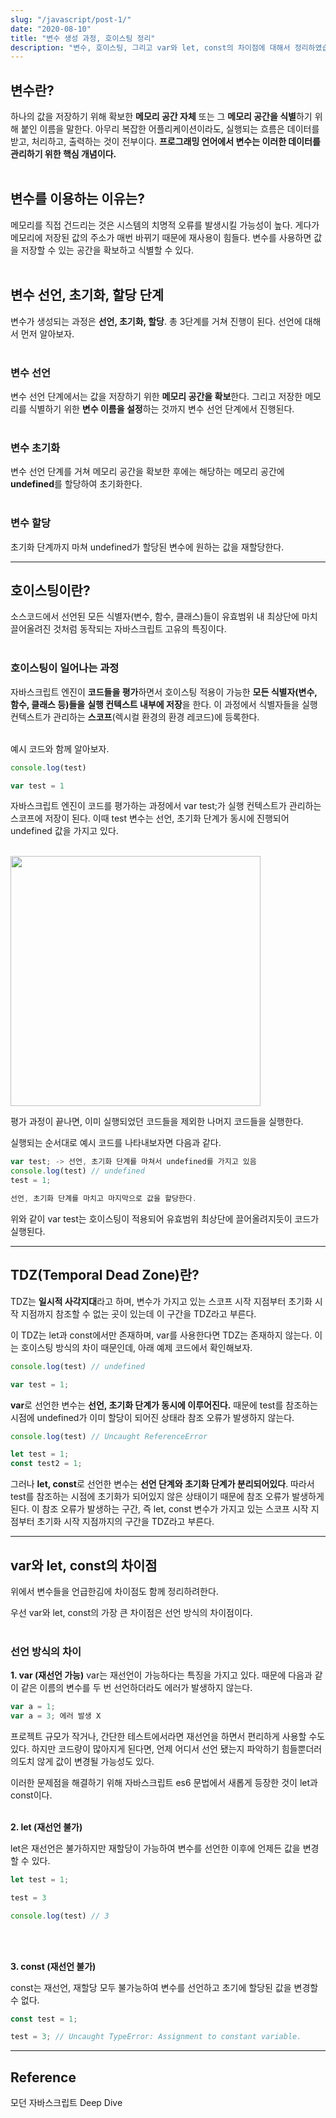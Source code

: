```yaml
---
slug: "/javascript/post-1/"
date: "2020-08-10"
title: "변수 생성 과정, 호이스팅 정리"
description: "변수, 호이스팅, 그리고 var와 let, const의 차이점에 대해서 정리하였습니다."
---
```


## 변수란?

하나의 값을 저장하기 위해 확보한 **메모리 공간 자체** 또는 그 **메모리 공간을 식별**하기 위해 붙인 이름을 말한다. 아무리 복잡한 어플리케이션이라도, 실행되는 흐름은 데이터를 받고, 처리하고, 출력하는 것이 전부이다. **프로그래밍 언어에서 변수는 이러한 데이터를 관리하기 위한 핵심 개념이다.**
<br></br>

## 변수를 이용하는 이유는?
메모리를 직접 건드리는 것은 시스템의 치명적 오류를 발생시킬 가능성이 높다. 게다가 메모리에 저장된 값의 주소가 매번 바뀌기 때문에 재사용이 힘들다. 변수를 사용하면 값을 저장할 수 있는 공간을 확보하고 식별할 수 있다.
<br></br>

## 변수 선언, 초기화, 할당 단계
변수가 생성되는 과정은 **선언, 초기화, 할당**. 총 3단계를 거쳐 진행이 된다. 선언에 대해서 먼저 알아보자.
<br></br>

### 변수 선언
변수 선언 단계에서는 값을 저장하기 위한 **메모리 공간을 확보**한다. 그리고 저장한 메모리를 식별하기 위한 **변수 이름을 설정**하는 것까지 변수 선언 단계에서 진행된다.
<br></br>

### 변수 초기화
변수 선언 단계를 거쳐 메모리 공간을 확보한 후에는 해당하는 메모리 공간에 **undefined**를 할당하여 초기화한다.
<br></br>

### 변수 할당
초기화 단계까지 마쳐 undefined가 할당된 변수에 원하는 값을 재할당한다.

<hr></hr>

## 호이스팅이란?
소스코드에서 선언된 모든 식별자(변수, 함수, 클래스)들이 유효범위 내 최상단에 마치 끌어올려진 것처럼 동작되는 자바스크립트 고유의 특징이다. 
<br></br>

### 호이스팅이 일어나는 과정

자바스크립트 엔진이 **코드들을 평가**하면서 호이스팅 적용이 가능한 **모든 식별자(변수, 함수, 클래스 등)들을** **실행 컨텍스트 내부에 저장**을 한다. 이 과정에서 식별자들을 실행 컨텍스트가 관리하는 **스코프**(렉시컬 환경의 환경 레코드)에 등록한다. 
<br></br>

예시 코드와 함께 알아보자.

```javascript
console.log(test)

var test = 1
```

자바스크립트 엔진이 코드를 평가하는 과정에서 var test;가 실행 컨텍스트가 관리하는 스코프에 저장이 된다. 이때 test 변수는 선언, 초기화 단계가 동시에 진행되어 undefined 값을 가지고 있다.
<br></br>

<img src="https://images.velog.io/images/moon3356/post/5d372a56-7ab7-4a3c-a85c-cde3049f5c60/Moon%20(2).jpg" width="400" />

평가 과정이 끝나면, 이미 실행되었던 코드들을 제외한 나머지 코드들을 실행한다.

실행되는 순서대로 예시 코드를 나타내보자면 다음과 같다.

```javascript
var test; -> 선언, 초기화 단계를 마쳐서 undefined를 가지고 있음
console.log(test) // undefined
test = 1;

선언, 초기화 단계를 마치고 마지막으로 값을 할당한다.
```

위와 같이 var test는 호이스팅이 적용되어 유효범위 최상단에 끌어올려지듯이 코드가 실행된다.

---

## TDZ(Temporal Dead Zone)란?

TDZ는 **일시적 사각지대**라고 하며, 변수가 가지고 있는 스코프 시작 지점부터 초기화 시작 지점까지 참조할 수 없는 곳이 있는데 이 구간을 TDZ라고 부른다.

이 TDZ는 let과 const에서만 존재하며, var를 사용한다면 TDZ는 존재하지 않는다. 이는 호이스팅 방식의 차이 때문인데, 아래 예제 코드에서 확인해보자.


```javascript
console.log(test) // undefined

var test = 1;

```

**var**로 선언한 변수는 **선언, 초기화 단계가 동시에 이루어진다.** 때문에 test를 참조하는 시점에 undefined가 이미 할당이 되어진 상태라 참조 오류가 발생하지 않는다.

```javascript
console.log(test) // Uncaught ReferenceError

let test = 1;
const test2 = 1;
```

그러나 **let, const**로 선언한 변수는 **선언 단계와 초기화 단계가 분리되어있다**. 따라서 test를 참조하는 시점에 초기화가 되어있지 않은 상태이기 때문에 참조 오류가 발생하게 된다. 이 참조 오류가 발생하는 구간, 즉 let, const 변수가 가지고 있는 스코프 시작 지점부터 초기화 시작 지점까지의 구간을 TDZ라고 부른다.

---
## var와 let, const의 차이점
위에서 변수들을 언급한김에 차이점도 함께 정리하려한다.

우선 var와 let, const의 가장 큰 차이점은 선언 방식의 차이점이다.<br></br>


### 선언 방식의 차이
**1. var (재선언 가능)**
var는 재선언이 가능하다는 특징을 가지고 있다. 때문에 다음과 같이 같은 이름의 변수를 두 번 선언하더라도 에러가 발생하지 않는다.

```javascript
var a = 1;
var a = 3; 에러 발생 X
```


프로젝트 규모가 작거나, 간단한 테스트에서라면 재선언을 하면서 편리하게 사용할 수도 있다. 하지만 코드량이 많아지게 된다면, 언제 어디서 선언 됐는지 파악하기 힘들뿐더러 의도치 않게 값이 변경될 가능성도 있다.

이러한 문제점을 해결하기 위해 자바스크립트 es6 문법에서 새롭게 등장한 것이 let과 const이다.
<br></br>

**2. let (재선언 불가)**

let은 재선언은 불가하지만 재할당이 가능하여 변수를 선언한 이후에 언제든 값을 변경할 수 있다.

```javascript
let test = 1;

test = 3

console.log(test) // 3
```
<br></br>

**3. const (재선언 불가)**

const는 재선언, 재할당 모두 불가능하여 변수를 선언하고 초기에 할당된 값을 변경할 수 없다.

```javascript
const test = 1;

test = 3; // Uncaught TypeError: Assignment to constant variable.
```

<hr></hr>

## Reference
모던 자바스크립트 Deep Dive
<br></br>
